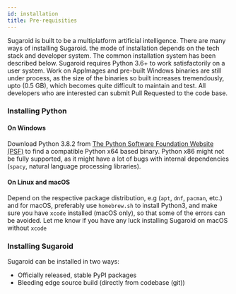 ```yaml
---
id: installation
title: Pre-requisities
---
```


Sugaroid is built to be a multiplatform artificial intelligence. There are many ways of installing Sugaroid. the mode of installation depends on the tech stack and developer system. The common installation system has been described below. Sugaroid requires Python 3.6+ to work satisfactorily on a user system. Work on AppImages and pre-built Windows binaries are still under process, as the size of the binaries so built increases tremendously, upto (0.5 GB), which becomes quite difficult to maintain and test. All developers who are interested can submit Pull Requested to the code base. 

### Installing Python

#### On Windows

Download Python 3.8.2 from [The Python Software Foundation Website (PSF)](https://python.org) to find a compatible Python x64 based binary. Python x86 might not be fully supported, as it might have a lot of bugs with internal dependencies (`spacy`, natural language processing libraries).

#### On Linux and macOS

Depend on the respective package distribution, e.g (`apt`, `dnf`, `pacman`, etc.) and for macOS, preferably use `homebrew.sh` to install Python3, and make sure you have `xcode` installed (macOS only), so that some of the errors can be avoided. Let me know if you have any luck installing Sugaroid on macOS without `xcode`



### Installing Sugaroid

Sugaroid can be installed in two ways:

* Officially released, stable PyPI packages
* Bleeding edge source build (directly from codebase (git))
